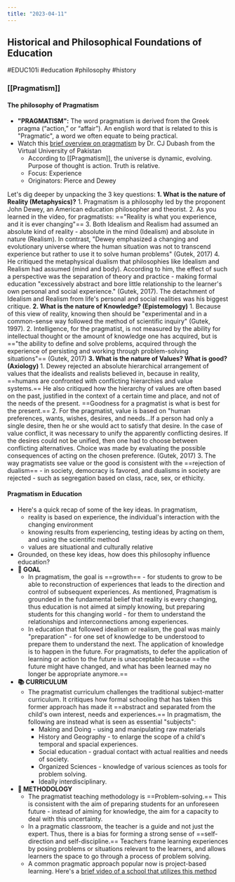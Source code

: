```yaml
---
title: "2023-04-11"
---
```

## Historical and Philosophical Foundations of Education
#EDUC101i #education #philosophy #history
### [[Pragmatism]]
#### The philosophy of Pragmatism
- **"PRAGMATISM":** The word pragmatism is derived from the Greek pragma (“action,” or “affair”). An english word that is related to this is "Pragmatic", a word we often equate to being practical.
- Watch this [brief overview on pragmatism](https://www.youtube.com/watch?v=-1Pswf2_DYY) by Dr. CJ Dubash from the Virtual University of Pakistan
  - According to  [[Pragmatism]], the universe is dynamic, evolving. Purpose of thought is action. Truth is relative.
  - Focus: Experience
  - Originators: Pierce and Dewey

Let's dig deeper by unpacking the 3 key questions:
**1. What is the nature of Reality (Metaphysics)?**
    1. Pragmatism is a philosophy led by the proponent John Dewey, an American education philosopher and theorist. 
    2. As you learned in the video, for pragmatists: =="Reality is what you experience, and it is ever changing"==
    3. Both Idealism and Realism had assumed an absolute kind of reality - absolute in the mind (Idealism) and absolute in nature (Realism). In contrast, "Dewey emphasized a changing and evolutionary universe where the human situation was not to transcend experience but rather to use it to solve human problems" (Gutek, 2017) 
    4. He critiqued the metaphysical dualism that philosophies like Idealism and Realism had assumed (mind and body). According to him, the effect of such a perspective was the separation of theory and practice - making formal education "excessively abstract and bore little relationship to the learner's own personal and social experience." (Gutek, 2017). The detachment of Idealism and Realism from life's personal and social realities was his biggest critique.
**2. What is the nature of Knowledge? (Epistemology)**
    1. Because of this view of reality, knowing then should be "experimental and in a common-sense way followed the method of scientific inquiry" (Gutek, 1997). 
    2. Intelligence, for the pragmatist, is not measured by the ability for intellectual thought or the amount of knowledge one has acquired, but is =="the ability to define and solve problems, acquired through the experience of persisting and working through problem-solving situations"== (Gutek, 2017) 
**3. What is the nature of Values? What is good? (Axiology)**
    1. Dewey rejected an absolute hierarchical arrangement of values that the idealists and realists believed in, because in reality, ==humans are confronted with conflicting hierarchies and value systems.== He also critiqued how the hierarchy of values are often based on the past, justified in the context of a certain time and place, and not of the needs of the present. ==Goodness for a pragmatist is what is best for the present.==
    2. For the pragmatist, value is based on "human preferences, wants, wishes, desires, and needs...If a person had only a single desire, then he or she would act to satisfy that desire. In the case of value conflict, it was necessary to unify the apparently conflicting desires. If the desires could not be unified, then one had to choose between conflicting alternatives. Choice was made by evaluating the possible consequences of acting on the chosen preference. (Gutek, 2017)
    3. The way pragmatists see value or the good is consistent with the ==rejection of dualism== - in society, democracy is favored, and dualisms in society are rejected - such as segregation based on class, race, sex, or ethicity. 
    
#### Pragmatism in Education
- Here's a quick recap of some of the key ideas. In pragmatism,
  - reality is based on experience, the individual's interaction with the changing environment
  - knowing results from experiencing, testing ideas by acting on them, and using the scientific method
  - values are situational and culturally relative
- Grounded, on these key ideas, how does this philosophy influence education? 
- **🥅 GOAL**
  - In pragmatism, the goal is ==growth== - for students to grow to be able to reconstruction of experiences that leads to the direction and control of subsequent experiences. As mentioned, Pragmatism is grounded in the fundamental belief that reality is every changing, thus education is not aimed at simply knowing, but preparing students for this changing world - for them to understand the relationships and interconnections among experiences. 
  - In education that followed idealism or realism, the goal was mainly "preparation" - for one set of knowledge to be understood to prepare them to understand the next. The application of knowledge is to happen in the future.  For pragmatists, to defer the application of learning or action to the future is unacceptable because ==the future might have changed, and what has been learned may no longer be appropriate anymore.==
- **📚 CURRICULUM**
  - The pragmatist curriculum challenges the traditional subject-matter curriculum. It critiques how formal schooling that has taken this former approach has made it ==abstract and separated from the child's own interest, needs and experiences.== In pragmatism, the following are instead what is seen as essential "subjects":
    - Making and Doing - using and manipulating raw materials
    - History and Geography - to enlarge the scope of a child's temporal and spacial experiences.
    - Social education - gradual contact with actual realities and needs of society.
    - Organized Sciences - knowledge of various sciences as tools for problem solving.
    - Ideally interdisciplinary.
- **💬 METHODOLOGY**
  - The pragmatist teaching methodology is ==Problem-solving.== This is consistent with the aim of preparing students for an unforeseen future - instead of aiming for knowledge, the aim for a capacity to deal with this uncertainty. 
  - In a pragmatic classroom, the teacher is a guide and not just the expert. Thus, there is a bias for forming a strong sense of ==self-direction and self-discipline.== Teachers frame learning experiences by posing problems or situations relevant to the learners, and allows learners the space to go through a process of problem solving.
  - A common pragmatic approach popular now is project-based learning. Here's a [brief video of a school that utilizes this method](https://www.youtube.com/watch?v=eGWqBZSFgxE)

